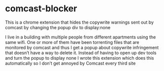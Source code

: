 # comcast-blocker

This is a chrome extension that hides the copywrite warnings sent out by comcast by changing the popup div to display:none

I live in a building with multiple people from different apartments using the same wifi. One or more of them have been torrenting files that are monitored by comcast and thus I get a popup about copywrite infringement that doesn’t have a way to delete it. Instead of having to open up dev tools and turn the popup to display none I wrote this extension which does this automatically so I don’t get annoyed by Comcast every third site
